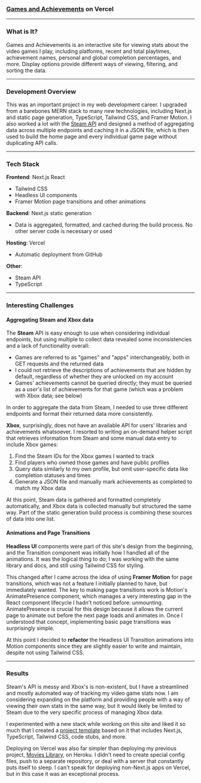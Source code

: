 ### [Games and Achievements](https://games.mattqunell.com/) on Vercel

---

### What is It?

Games and Achievements is an interactive site for viewing stats about the video games I play, including platforms, recent and total playtimes, achievement names, personal and global completion percentages, and more. Display options provide different ways of viewing, filtering, and sorting the data.

---

### Development Overview

This was an important project in my web development career. I upgraded from a barebones MERN stack to many new technologies, including Next.js and static page generation, TypeScript, Tailwind CSS, and Framer Motion. I also worked a lot with the [Steam API](https://developer.valvesoftware.com/wiki/Steam_Web_API 'Steam API') and designed a method of aggregating data across multiple endpoints and caching it in a JSON file, which is then used to build the home page and every individual game page without duplicating API calls.

---

### Tech Stack

**Frontend**: Next.js React

- Tailwind CSS
- Headless UI components
- Framer Motion page transitions and other animations

**Backend**: Next.js static generation

- Data is aggregated, formatted, and cached during the build process. No other server code is necessary or used

**Hosting**: Vercel

- Automatic deployment from GitHub

**Other**:

- Steam API
- TypeScript

---

### Interesting Challenges

#### Aggregating Steam and Xbox data

The **Steam** API is easy enough to use when considering individual endpoints, but using multiple to collect data revealed some inconsistencies and a lack of functionality overall:

- Games are referred to as "games" and "apps" interchangeably, both in GET requests and the returned data
- I could not retrieve the descriptions of achievements that are hidden by default, regardless of whether they are unlocked on my account
- Games' achievements cannot be queried directly; they must be queried as a _user's_ list of achievements for that game (which was a problem with Xbox data; see below)

In order to aggregate the data from Steam, I needed to use three different endpoints and format their returned data more consistently.

**Xbox**, surprisingly, does not have an available API for users' libraries and achievements whatsoever. I resorted to writing an on-demand helper script that retrieves information from Steam and some manual data entry to include Xbox games:

1. Find the Steam IDs for the Xbox games I wanted to track
2. Find players who owned those games and have public profiles
3. Query data similarly to my own profile, but omit user-specific data like completion statuses and times
4. Generate a JSON file and manually mark achievements as completed to match my Xbox data

At this point, Steam data is gathered and formatted completely automatically, and Xbox data is collected manually but structured the same way. Part of the static generation build process is combining these sources of data into one list.

#### Animations and Page Transitions

**Headless UI** components were part of this site's design from the beginning, and the Transition component was initially how I handled all of the animations. It was the logical thing to do; I was working with the same library and docs, and still using Tailwind CSS for styling.

This changed after I came across the idea of using **Framer Motion** for page transitions, which was not a feature I initially planned to have, but immediately wanted. The key to making page transitions work is Motion's AnimatePresence component, which manages a very interesting gap in the React component lifecycle I hadn't noticed before: unmounting. AnimatePresence is crucial for this design because it allows the current page to animate out before the next page loads and animates in. Once I understood that concept, implementing basic page transitions was surprisingly simple.

At this point I decided to **refactor** the Headless UI Transition animations into Motion components since they are slightly easier to write and maintain, despite not using Tailwind CSS.

---

### Results

Steam's API is messy and Xbox's is non-existent, but I have a streamlined and mostly automated way of tracking my video game stats now. I am considering expanding on the platform and providing people with a way of viewing their own stats in the same way, but it would likely be limited to Steam due to the very specific process of managing Xbox data.

I experimented with a new stack while working on this site and liked it so much that I created a [project template](https://github.com/mqunell/nextjs-template 'project template GitHub repository') based on it that includes Next.js, TypeScript, Tailwind CSS, code stubs, and more.

Deploying on Vercel was also far simpler than deploying my previous project, [Movies Library](https://github.com/mqunell/MoviesLibrary 'Movies Library'), on Heroku. I didn't need to create special config files, push to a separate repository, or deal with a server that constantly puts itself to sleep. I can't speak for deploying non-Next.js apps on Vercel, but in this case it was an exceptional process.
